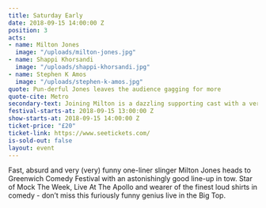 ```yaml
---
title: Saturday Early
date: 2018-09-15 14:00:00 Z
position: 3
acts:
- name: Milton Jones
  image: "/uploads/milton-jones.jpg"
- name: Shappi Khorsandi
  image: "/uploads/shappi-khorsandi.jpg"
- name: Stephen K Amos
  image: "/uploads/stephen-k-amos.jpg"
quote: Pun-derful Jones leaves the audience gagging for more
quote-cite: Metro
secondary-text: Joining Milton is a dazzling supporting cast with a very special guest to be announced, acclaimed Radio 4 favourite Shappi Khorsandi and globe-trotting laughter-master Stephen K Amos as host.
festival-starts-at: 2018-09-15 13:00:00 Z
show-starts-at: 2018-09-15 14:00:00 Z
ticket-price: "£20"
ticket-link: https://www.seetickets.com/
is-sold-out: false
layout: event
---
```


Fast, absurd and very (very) funny one-liner slinger Milton Jones heads to Greenwich Comedy Festival with an astonishingly good line-up in tow. Star of Mock The Week, Live At The Apollo and wearer of the finest loud shirts in comedy - don’t miss this furiously funny genius live in the Big Top.